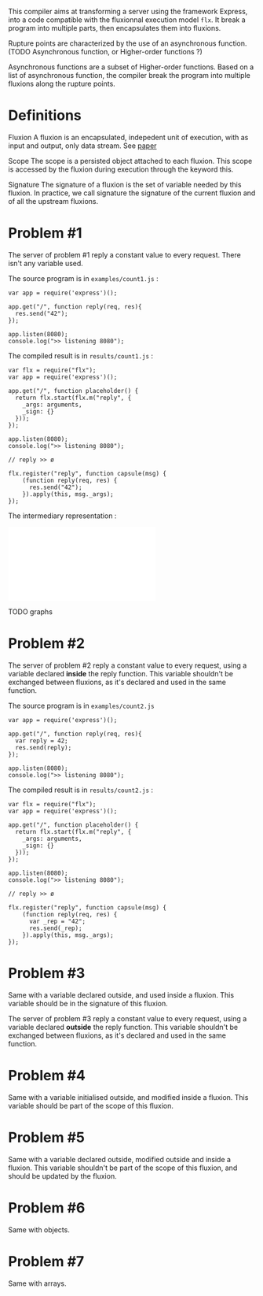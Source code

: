 This compiler aims at transforming a server using the framework Express, into a code compatible with the fluxionnal execution model `flx`.
It break a program into multiple parts, then encapsulates them into fluxions.

Rupture points are characterized by the use of an asynchronous function.
(TODO Asynchronous function, or Higher-order functions ?)

Asynchronous functions are a subset of Higher-order functions.
Based on a list of asynchronous function, the compiler break the program into multiple fluxions along the rupture points.

# Definitions

Fluxion
A fluxion is an encapsulated, indepedent unit of execution, with as input and output, only data stream.
See [paper]()

Scope
The scope is a persisted object attached to each fluxion.
This scope is accessed by the fluxion during execution through the keyword this.

Signature
The signature of a fluxion is the set of variable needed by this fluxion.
In practice, we call signature the signature of the current fluxion and of all the upstream fluxions.


# Problem #1

The server of problem #1 reply a constant value to every request.
There isn't any variable used.


The source program is in `examples/count1.js` :

```
var app = require('express')();

app.get("/", function reply(req, res){
  res.send("42");
});

app.listen(8080);
console.log(">> listening 8080");
```

The compiled result is in `results/count1.js` :


```
var flx = require("flx");
var app = require('express')();

app.get("/", function placeholder() {
  return flx.start(flx.m("reply", {
    _args: arguments,
    _sign: {}
  }));
});

app.listen(8080);
console.log(">> listening 8080");

// reply >> ø

flx.register("reply", function capsule(msg) {
    (function reply(req, res) {
      res.send("42");
    }).apply(this, msg._args);
});
```

The intermediary representation :

![graph/count1](graphs/count1.pdf)

TODO graphs

# Problem #2

The server of problem #2 reply a constant value to every request, using a variable declared **inside** the reply function.
This variable shouldn't be exchanged between fluxions, as it's declared and used in the same function.

The source program is in `examples/count2.js`

```
var app = require('express')();

app.get("/", function reply(req, res){
  var reply = 42;
  res.send(reply);
});

app.listen(8080);
console.log(">> listening 8080");
```

The compiled result is in `results/count2.js`  :


```
var flx = require("flx");
var app = require('express')();

app.get("/", function placeholder() {
  return flx.start(flx.m("reply", {
    _args: arguments,
    _sign: {}
  }));
});

app.listen(8080);
console.log(">> listening 8080");

// reply >> ø

flx.register("reply", function capsule(msg) {
    (function reply(req, res) {
      var _rep = "42";
      res.send(_rep);
    }).apply(this, msg._args);
});
```


# Problem #3

Same with a variable declared outside, and used inside a fluxion.
This variable should be in the signature of this fluxion.

The server of problem #3 reply a constant value to every request, using a variable declared **outside** the reply function.
This variable shouldn't be exchanged between fluxions, as it's declared and used in the same function.


# Problem #4

Same with a variable initialised outside, and modified inside a fluxion.
This variable should be part of the scope of this fluxion.

# Problem #5

Same with a variable declared outside, modified outside and inside a fluxion.
This variable shouldn't be part of the scope of this fluxion, and should be updated by the fluxion.


# Problem #6

Same with objects.


# Problem #7

Same with arrays.